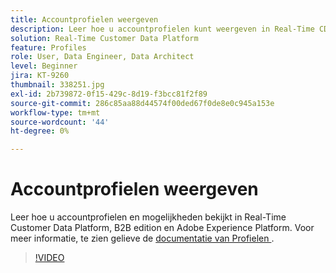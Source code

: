 ```yaml
---
title: Accountprofielen weergeven
description: Leer hoe u accountprofielen kunt weergeven in Real-Time CDP B2B edition.
solution: Real-Time Customer Data Platform
feature: Profiles
role: User, Data Engineer, Data Architect
level: Beginner
jira: KT-9260
thumbnail: 338251.jpg
exl-id: 2b739872-0f15-429c-8d19-f3bcc81f2f89
source-git-commit: 286c85aa88d44574f00ded67f0de8e0c945a153e
workflow-type: tm+mt
source-wordcount: '44'
ht-degree: 0%

---
```


# Accountprofielen weergeven

Leer hoe u accountprofielen en mogelijkheden bekijkt in Real-Time Customer Data Platform, B2B edition en Adobe Experience Platform. Voor meer informatie, te zien gelieve de [ documentatie van Profielen ](https://experienceleague.adobe.com/docs/experience-platform/rtcdp/profile/profile-browse.html).

>[!VIDEO](https://video.tv.adobe.com/v/338251?learn=on&enablevpops)

